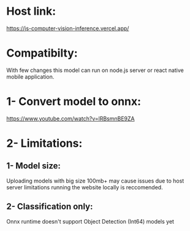 # Host link:
https://js-computer-vision-inference.vercel.app/
# Compatibilty:
With few changes this model can run on node.js server or react native mobile application.

# 1- Convert model to onnx:
https://www.youtube.com/watch?v=lRBsmnBE9ZA
# 2- Limitations:
## 1- Model size:
Uploading models with big size 100mb+ may cause issues due to host server limitations running the website locally is reccomended.
## 2- Classification only:
Onnx runtime doesn't support Object Detection (Int64) models yet
